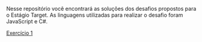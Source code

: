 Nesse repositório você encontrará as soluções dos desafios propostos para o Estágio Target. As linguagens utilizadas para realizar o desafio foram JavaScript e C#.

<a href="https://github.com/murillonunes1/testetarget/blob/main/exerc%C3%ADcio1">Exercício 1</a>

